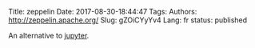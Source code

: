Title: zeppelin
Date: 2017-08-30-18:44:47
Tags: 
Authors: http://zeppelin.apache.org/
Slug: gZOiCYyYv4
Lang: fr
status: published

An alternative to [jupyter](http://jupyter.org/).
